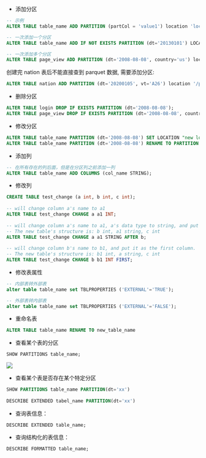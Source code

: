 - 添加分区

```sql
-- 示例
ALTER TABLE table_name ADD PARTITION (partCol = 'value1') location 'loc1';

-- 一次添加一个分区
ALTER TABLE table_name ADD IF NOT EXISTS PARTITION (dt='20130101') LOCATION '/user/hadoop/warehouse/table_name/dt=20130101'; 

-- 一次添加多个分区
ALTER TABLE page_view ADD PARTITION (dt='2008-08-08', country='us') location '/path/to/us/part080808' PARTITION (dt='2008-08-09', country='us') location '/path/to/us/part080809';
```

创建完 nation 表后不能直接查到 parquet 数据, 需要添加分区:

```sql
ALTER TABLE nation ADD PARTITION (dt='20200105', vt='A26') location '/parquet_data/nation/vintype=A26/d=20200105';
```

- 删除分区

```sql
ALTER TABLE login DROP IF EXISTS PARTITION (dt='2008-08-08');
ALTER TABLE page_view DROP IF EXISTS PARTITION (dt='2008-08-08', country='us');
```

- 修改分区

```sql
ALTER TABLE table_name PARTITION (dt='2008-08-08') SET LOCATION "new location";
ALTER TABLE table_name PARTITION (dt='2008-08-08') RENAME TO PARTITION (dt='20080808');
```

- 添加列

```sql
-- 在所有存在的列后面，但是在分区列之前添加一列
ALTER TABLE table_name ADD COLUMNS (col_name STRING);
```

- 修改列

```sql
CREATE TABLE test_change (a int, b int, c int);
  
-- will change column a's name to a1
ALTER TABLE test_change CHANGE a a1 INT; 
  
-- will change column a's name to a1, a's data type to string, and put it after column b. 
-- The new table's structure is: b int, a1 string, c int
ALTER TABLE test_change CHANGE a a1 STRING AFTER b; 
  
-- will change column b's name to b1, and put it as the first column. 
-- The new table's structure is: b1 int, a string, c int
ALTER TABLE test_change CHANGE b b1 INT FIRST;
```

- 修改表属性

```sql
-- 内部表转外部表 
alter table table_name set TBLPROPERTIES ('EXTERNAL'='TRUE');

-- 外部表转内部表
alter table table_name set TBLPROPERTIES ('EXTERNAL'='FALSE');
```

- 重命名表

```sql
ALTER TABLE table_name RENAME TO new_table_name
```

- 查看某个表的分区

`SHOW PARTITIONS table_name;`
  
![](https://gitee.com/uibooker/ImgSync/raw/master/img/2019-09-11-ouVZVF.png)

- 查看某个表是否存在某个特定分区

```sql
SHOW PARTITIONS table_name PARTITION(dt='xx')
  
DESCRIBE EXTENDED tabel_name PARTITION(dt='xx')
```

- 查询表信息：

`DESCRIBE EXTENDED table_name;`

- 查询结构化的表信息：

`DESCRIBE FORMATTED table_name;`
